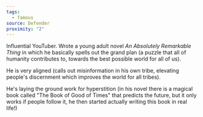 ```yaml
---
tags:
  - famous
source: Defender
proximity: "2"
---
```

Influential YouTuber. Wrote a young adult novel _An Absolutely Remarkable Thing_ in which he basically spells out the grand plan (a puzzle that all of humanity contributes to, towards the best possible world for all of us).

He is very aligned (calls out misinformation in his own tribe, elevating people's discernment which improves the world for all tribes). 

He's laying the ground work for hyperstition (in his novel there is a magical book called "The Book of Good of Times" that predicts the future, but it only works if people follow it, he then started actually writing this book in real life!)
